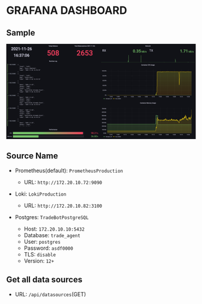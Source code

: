 # GRAFANA DASHBOARD

## Sample

![monitor_sample](./assets/monitor_sample.png "monitor_sample")

## Source Name

- Prometheus(default): `PrometheusProduction`
  - URL: `http://172.20.10.72:9090`
- Loki: `LokiProduction`
  - URL: `http://172.20.10.82:3100`

- Postgres: `TradeBotPostgreSQL`
  - Host: `172.20.10.10:5432`
  - Database: `trade_agent`
  - User: `postgres`
  - Password: `asdf0000`
  - TLS: `disable`
  - Version: `12+`

## Get all data sources

- URL: `/api/datasources`(GET)
